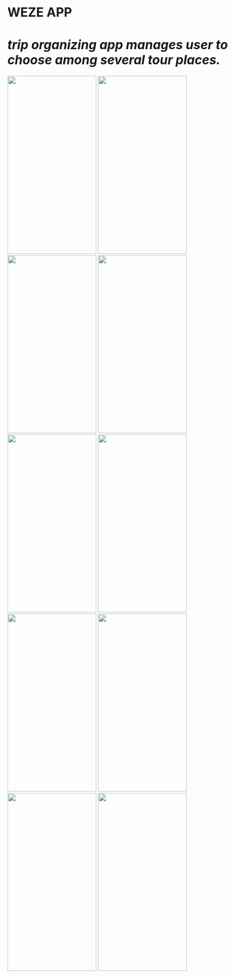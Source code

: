 # WEZE APP

# *trip organizing app manages user to choose among several tour places.*

<img src="https://user-images.githubusercontent.com/29148582/176982504-bbd0b46f-c0f4-4a78-aac2-79ea0035559f.jpg" data-canonical-src="https://gyazo.com/eb5c5741b6a9a16c692170a41a49c858.png" width="200" height="400" />

<img src="https://user-images.githubusercontent.com/29148582/176982712-696476dc-c8ef-4b92-b32d-2ae6cbabadb1.jpg" data-canonical-src="https://gyazo.com/eb5c5741b6a9a16c692170a41a49c858.png" width="200" height="400" />

<img src="https://user-images.githubusercontent.com/29148582/177006002-e006ec04-a866-4a26-95da-944179b90945.jpg" data-canonical-src="https://gyazo.com/eb5c5741b6a9a16c692170a41a49c858.png" width="200" height="400" />



<img src="https://user-images.githubusercontent.com/29148582/177006032-ad495009-7ebb-4901-a88a-20b4b9e106a6.jpg" data-canonical-src="https://gyazo.com/eb5c5741b6a9a16c692170a41a49c858.png" width="200" height="400" />


<img src="https://user-images.githubusercontent.com/29148582/177006079-2e29cc53-6e5b-445f-b848-16887d6e7fb1.jpg" data-canonical-src="https://gyazo.com/eb5c5741b6a9a16c692170a41a49c858.png" width="200" height="400" />



<img src="https://user-images.githubusercontent.com/29148582/177006109-2523e524-3021-4fcb-a193-b9f8576415a7.jpg" data-canonical-src="https://gyazo.com/eb5c5741b6a9a16c692170a41a49c858.png" width="200" height="400" />

<img src="https://user-images.githubusercontent.com/29148582/177006129-4e99ad60-496a-47de-8707-d9d65e6eacf9.jpg" data-canonical-src="https://gyazo.com/eb5c5741b6a9a16c692170a41a49c858.png" width="200" height="400" />


<img src="https://user-images.githubusercontent.com/29148582/177006153-60fdfab9-36dd-4bbf-9c22-1de37cfd969f.jpg" data-canonical-src="https://gyazo.com/eb5c5741b6a9a16c692170a41a49c858.png" width="200" height="400" />



<img src="https://user-images.githubusercontent.com/29148582/177006175-2affbd13-6538-4291-ae83-e330a02e2e42.jpg" data-canonical-src="https://gyazo.com/eb5c5741b6a9a16c692170a41a49c858.png" width="200" height="400" />


<img src="https://user-images.githubusercontent.com/29148582/177006210-517cf414-cf65-45f5-9b3b-f3ccb4dea7d7.jpg" data-canonical-src="https://gyazo.com/eb5c5741b6a9a16c692170a41a49c858.png" width="200" height="400" />








